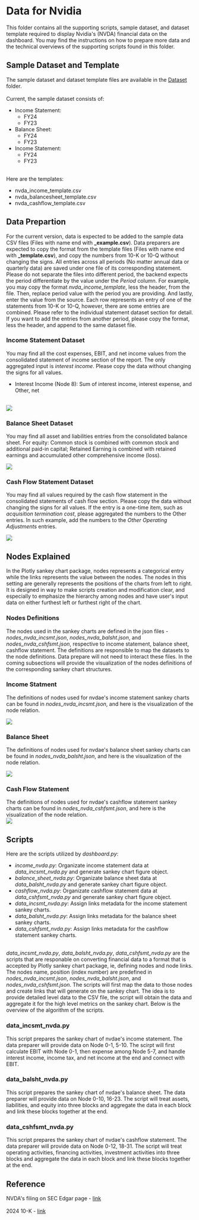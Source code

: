 # Data for Nvidia
This folder contains all the supporting scripts, sample dataset, and dataset template required to display Nvidia's (NVDA) financial data on the dashboard. You may find the instructions on how to prepare more data and the technical overviews of the supporting scripts found in this folder.


## Sample Dataset and Template
The sample dataset and dataset template files are available in the [Dataset](dataset) folder. 
<br><br>
Current, the sample dataset consists of:
<ul>
	<li>Income Statement:<ul>
		<li>FY24</li>
		<li>FY23</li>
		</ul>
	</li>
	<li>Balance Sheet:<ul>
		<li>FY24</li>
		<li>FY23</li>
		</ul>
	</li>
	<li>Income Statement:<ul>
		<li>FY24</li>
		<li>FY23</li>
		</ul>
	</li>
</ul>

<br>
Here are the templates:
<ul>
	<li>nvda_income_template.csv</li>
	<li>nvda_balancesheet_template.csv</li>
	<li>nvda_cashflow_template.csv</li>
</ul>

## Data Prepartion
For the current version, data is expected to be added to the sample data CSV files (Files with name end with <b>\_example.csv</b>). Data preparers are expected to copy the format from the template files (Files with name end with <b>\_template.csv</b>), and copy the numbers from 10-K or 10-Q without changing the signs. All entries across all periods (No matter annual data or quarterly data) are saved under one file of its corresponding statement. Please do not separate the files into different period, the backend expects the period differentiate by the value under the <i>Period</i> column. For example, you may copy the format <i>nvda_income_template</i>, less the header, from the file. Then, replace period value with the period you are providing. And lastly, enter the value from the source. Each row represents an entry of one of the statements from 10-K or 10-Q, however, there are some entries are combined. Please refer to the individual statement dataset section for detail. If you want to add the entries from another period, please copy the format, less the header, and append to the same dataset file.


### Income Statement Dataset
You may find all the cost expenses, EBIT, and net income values from the consolidated statement of income section of the report. The only aggregated input is <i>interest income</i>. Please copy the data without changing the signs for all values.
<br>

<ul>
	<li>Interest Income (Node 8): Sum of interest income, interest expense, and Other, net</li>
</ul>

<br>
<img src=Images/nvda_intinc.png>


### Balance Sheet Dataset
You may find all asset and liabilities entries from the consolidated balance sheet. For equity: Common stock is combined with common stock and additional paid-in capital; Retained Earning is combined with retained earnings and accumulated other comprehensive income (loss).

<img src=Images/nvda_balsht.png>

### Cash Flow Statement Dataset
You may find all values required by the cash flow statement in the consolidated statements of cash flow section. Please copy the data without changing the signs for all values. If the entry is a one-time item, such as <i>acquisition termination cost</i>, please aggregated the numbers to the Other entries. In such example, add the numbers to the <i>Other Operating Adjustments</i> entries.

<img src=Images/nvda_cshfsmt.png>

## Nodes Explained
In the Plotly sankey chart package, nodes represents a categorical entry while the links represents the value between the nodes. The nodes in this setting are generally represents the positions of the charts from left to right. It is designed in way to make scripts creation and modification clear, and especially to emphasize the hierarchy among nodes and have user's input data on either furthest left or furthest right of the chart.

### Nodes Definitions
The nodes used in the sankey charts are defined in the json files - <i>nodes_nvda_incsmt.json</i>, <i>nodes_nvda_balsht.json</i>, and <i>nodes_nvda_cshfsmt.json</i>, respective to income statement, balance sheet, cashflow statement. The definitions are responsible to map the datasets to the node definitions. Data prepare will not need to interact these files. In the coming subsections will provide the visualization of the nodes definitions of the corresponding sankey chart structures.

### Income Statment
The definitions of nodes used for nvdae's income statement sankey charts can be found in <i>nodes_nvda_incsmt.json</i>, and here is the visualization of the node relation.
<br>

<img src=Images/nvda_incsmt_sankey.png>

### Balance Sheet
The definitions of nodes used for nvdae's balance sheet sankey charts can be found in <i>nodes_nvda_balsht.json</i>, and here is the visualization of the node relation.
<br>

<img src=Images/nvda_balsht_sankey.png>

### Cash Flow Statement
The definitions of nodes used for nvdae's cashflow statement sankey charts can be found in <i>nodes_nvda_cshfsmt.json</i>, and here is the visualization of the node relation.
<br>
<img src=Images/nvda_cshfsmt_sankey.png>

## Scripts
Here are the scripts utilized by <i>dashboard.py</i>:
<ul>
	<li><i>income_nvda.py</i>: Organizate income statement data at <i>data_incsmt_nvda.py</i> and generate sankey chart figure object.</li>
	<li><i>balance_sheet_nvda.py</i>: Organizate balance sheet data at <i>data_balsht_nvda.py</i> and generate sankey chart figure object.</li>
	<li><i>cashflow_nvda.py</i>: Organizate cashflow statement data at <i>data_cshfsmt_nvda.py</i> and generate sankey chart figure object.</li>
	<li><i>data_incsmt_nvda.py</i>: Assign links metadata for the income statement sankey charts.</li>
	<li><i>data_balsht_nvda.py</i>: Assign links metadata for the balance sheet sankey charts.</li>
	<li><i>data_cshfsmt_nvda.py</i>: Assign links metadata for the cashflow statement sankey charts.</li>
</ul>

<br>
<i>data_incsmt_nvda.py</i>, <i>data_balsht_nvda.py</i>, <i>data_cshfsmt_nvda.py</i> are the scripts that are responable on converting financial data to a format that is accepted by Plotly sankey chart package, ie, defining nodes and node links. The nodes name, position (index number) are predefined in <i>nodes_nvda_incsmt.json</i>, <i>nodes_nvda_balsht.json</i>, and <i>nodes_nvda_cshfsmt.json</i>. The scripts will first map the data to those nodes and create links that will generate on the sankey chart. The idea is to provide detailed level data to the CSV file, the script will obtain the data and aggregate it for the high level metrics on the sankey chart. Below is the overview of the algorithm of the scripts.

### data_incsmt_nvda.py
This script prepares the sankey chart of nvdae's income statement. The data preparer will provide data on Node 0-1, 5-10. The scirpt will first calculate EBIT with Node 0-1, then expense among Node 5-7, and handle interest income, income tax, and net income at the end and connect with EBIT.

### data_balsht_nvda.py
This script prepares the sankey chart of nvdae's balance sheet. The data preparer will provide data on Node 0-10, 16-23. The script will treat assets, liabilities, and equity into three blocks and aggregate the data in each block and link these blocks together at the end.

### data_cshfsmt_nvda.py
This script prepares the sankey chart of nvdae's cashflow statement. The data preparer will provide data on Node 0-12, 18-31. The script will treat operating activities, financing activities, investment activities into three blocks and aggregate the data in each block and link these blocks together at the end.


## Reference
NVDA's filing on SEC Edgar page - <a href="https://www.sec.gov/edgar/browse/?CIK=1045810&owner=exclude">link</a>
<br><br>
2024 10-K - <a href="https://www.sec.gov/Archives/edgar/data/1045810/000104581024000029/nvda-20240128.htm">link</a>